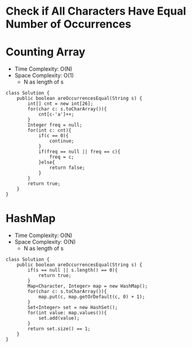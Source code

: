 # Check if All Characters Have Equal Number of Occurrences

# Counting Array

- Time Complexity: O(N)
- Space Complexity: O(1)
  - N as length of s

```
class Solution {
    public boolean areOccurrencesEqual(String s) {
        int[] cnt = new int[26];
        for(char c: s.toCharArray()){
            cnt[c-'a']++;
        }
        Integer freq = null;
        for(int c: cnt){
            if(c == 0){
                continue;
            }
            if(freq == null || freq == c){
                freq = c;
            }else{
                return false;
            }
        }
        return true;
    }
}
```

# HashMap

- Time Complexity: O(N)
- Space Complexity: O(N)
  - N as length of s

```
class Solution {
    public boolean areOccurrencesEqual(String s) {
        if(s == null || s.length() == 0){
            return true;
        }
        Map<Character, Integer> map = new HashMap();
        for(char c: s.toCharArray()){
            map.put(c, map.getOrDefault(c, 0) + 1);
        }
        Set<Integer> set = new HashSet();
        for(int value: map.values()){
            set.add(value);
        }
        return set.size() == 1;
    }
}
```

